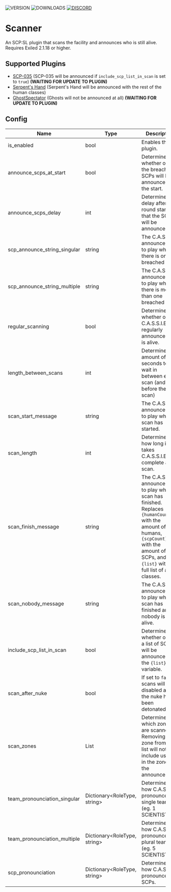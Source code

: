 ![VERSION](https://img.shields.io/github/v/release/Thundermaker300/Scanner?include_prereleases&style=for-the-badge)
![DOWNLOADS](https://img.shields.io/github/downloads/Thundermaker300/Scanner/total?style=for-the-badge)
[![DISCORD](https://img.shields.io/discord/1060274824330620979?label=Discord&style=for-the-badge)](https://discord.gg/3j54zBnbbD)

# Scanner
An SCP:SL plugin that scans the facility and announces who is still alive. Requires Exiled 2.1.18 or higher.

## Supported Plugins
* [SCP-035](https://github.com/Cyanox62/scp035) (SCP-035 will be announced if `include_scp_list_in_scan` is set to `true`) **(WAITING FOR UPDATE TO PLUGIN)**
* [Serpent's Hand](https://github.com/Cyanox62/SerpentsHand) (Serpent's Hand will be announced with the rest of the human classes)
* [GhostSpectator](https://github.com/Thundermaker300/GhostSpectator) (Ghosts will not be announced at all) **(WAITING FOR UPDATE TO PLUGIN)**

## Config
| Name                         | Type                         | Description                                                                                                                                                                                             |
|------------------------------|------------------------------|---------------------------------------------------------------------------------------------------------------------------------------------------------------------------------------------------------|
| is_enabled                   | bool                         | Enables the plugin.                                                                                                                                                                                     |
| announce_scps_at_start       | bool                         | Determines whether or not the breached SCPs will be announced at the start.                                                                                                                             |
| announce_scps_delay          | int                          | Determines the delay after the round starts that the SCPs will be announced.                                                                                                                            |
| scp_announce_string_singular | string                       | The C.A.S.S.I.E announcement to play when there is one breached SCP.                                                                                                                                    |
| scp_announce_string_multiple | string                       | The C.A.S.S.I.E announcement to play when there is more than one breached SCP.                                                                                                                          |
| regular_scanning             | bool                         | Determines whether or not C.A.S.S.I.E will regularly announce who is alive.                                                                                                                             |
| length_between_scans         | int                          | Determines the amount of seconds to wait in between each scan (and before the first scan)                                                                                                               |
| scan_start_message           | string                       | The C.A.S.S.I.E announcement to play when a scan has started.                                                                                                                                           |
| scan_length                  | int                          | Determines how long it takes C.A.S.S.I.E to complete a scan.                                                                                                                                            |
| scan_finish_message          | string                       | The C.A.S.S.I.E announcement to play when a scan has finished. Replaces `{humanCount}` with the amount of humans, `{scpCount}` with the amount of SCPs, and `{list}` with a full list of alive classes. |
| scan_nobody_message          | string                       | The C.A.S.S.I.E announcement to play when a scan has finished and nobody is alive.                                                                                                                      |
| include_scp_list_in_scan     | bool                         | Determines whether or not a list of SCPs will be announced in the `{list}` variable.                                                                                                                    |
| scan_after_nuke              | bool                         | If set to `false`, scans will be disabled after the nuke has been detonated.                                                                                                                            |
| scan_zones                   | List<ZoneType>               | Determines which zones are scanned. Removing a zone from this list will not include users in the zone in the announcement.                                                                              |
| team_pronounciation_singular | Dictionary<RoleType, string> | Determines how C.A.S.S.I.E pronounces single teams (eg. 1 SCIENTIST).                                                                                                                                   |
| team_pronounciation_multiple | Dictionary<RoleType, string> | Determines how C.A.S.S.I.E pronounces plural teams (eg. 5 SCIENTISTS).                                                                                                                                  |
| scp_pronounciation           | Dictionary<RoleType, string> | Determines how C.A.S.S.I.E pronounces SCPs.                                                                                                                                                             |
